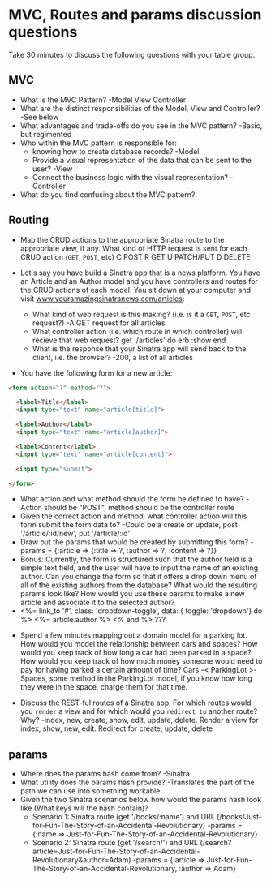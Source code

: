 # MVC, Routes and params discussion questions
Take 30 minutes to discuss the following questions with your table group.

## MVC
* What is the MVC Pattern?
  -Model View Controller
* What are the distinct responsibilities of the Model, View and Controller?
  -See below
* What advantages and trade-offs do you see in the MVC pattern?
  -Basic, but regimented
* Who within the MVC pattern is responsible for:
  - knowing how to create database records?
    -Model
  - Provide a visual representation of the data that can be sent to the user?
    -View
  - Connect the business logic with the visual representation?
    -Controller
* What do you find confusing about the MVC pattern?

## Routing
* Map the CRUD actions to the appropriate Sinatra route to the appropriate view, if any. What kind of HTTP request is sent for each CRUD action (`GET`, `POST`, etc)
  C POST
  R GET
  U PATCH/PUT
  D DELETE

* Let's say you have build a Sinatra app that is a news platform. You have an Article and an Author model and you have controllers and routes for the CRUD actions of each model. You sit down at your computer and visit www.youramazingsinatranews.com/articles:
  - What kind of web request is this making? (i.e. is it a `GET`, `POST`, etc request?)
    -A GET request for all articles
  - What controller action (i.e. which route in which controller) will recieve that web request?
    get '/articles' do
    erb :show
    end
  - What is the response that your Sinatra app will send back to the client, i.e. the browser?
    -200, a list of all articles
* You have the following form for a new article:

```html
<form action="?" method="?">

  <label>Title</label>
  <input type="text" name="article[title]">

  <label>Author</label>
  <input type="text" name="article[author]">

  <label>Content</label>
  <input type="text" name="article[content]">

  <input type="submit">

</form>
```

  - What action and what method should the form be defined to have?
    -Action should be "POST", method should be the controller route
  - Given the correct action and method, what controller action will this form submit the form data to?
    -Could be a create or update, post '/article/:id/new', put '/article/:id'
  - Draw out the params that would be created by submitting this form?
    -params = {:article => {:title => ?, :author => ?, :content => ?}}
  - Bonus: Currently, the form is structured such that the author field is a simple text field, and the user will have to input the name of an existing author. Can you change the form so that it offers a drop down menu of all of the existing authors from the database? What would the resulting params look like? How would you use these params to make a new article and associate it to the selected author?
    <li class='dropdown'>
      <%= link_to '#', class: 'dropdown-toggle', data: { toggle: 'dropdown'} do %>
        <%= article.author %>
        <b class="caret"></b>
      <% end %>
      ???

* Spend a few minutes mapping out a domain model for a parking lot. How would you model the relationship between cars and spaces? How would you keep track of how long a car had been parked in a space? How would you keep track of how much money someone would need to pay for having parked a certain amount of time?
      Cars  -<  ParkingLot   >-   Spaces, some method in the ParkingLot model, if you know how long they were in the space, charge them for that time.


* Discuss the REST-ful routes of a Sinatra app. For which routes would you `render` a view and for which would you `redirect to` another route? Why?
  -index, new, create, show, edit, update, delete. Render a view for index, show, new, edit. Redirect for create, update, delete

## params
* Where does the params hash come from?
  -Sinatra
* What utility does the params hash provide?
  -Translates the part of the path we can use into something workable
* Given the two Sinatra scenarios below how would the params hash look like (What keys will the hash contain)?
  - Scenario 1: Sinatra route (get '/books/:name') and URL (/books/Just-for-Fun-The-Story-of-an-Accidental-Revolutionary)
    -params = {:name => Just-for-Fun-The-Story-of-an-Accidental-Revolutionary}
  - Scenario 2: Sinatra route (get '/search/') and URL (/search?article=Just-for-Fun-The-Story-of-an-Accidental-Revolutionary&author=Adam)
    -params = {:article => Just-for-Fun-The-Story-of-an-Accidental-Revolutionary, :author => Adam}

